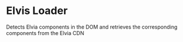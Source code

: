 # Elvis Loader

Detects Elvia components in the DOM and retrieves the corresponding components from the Elvia CDN
